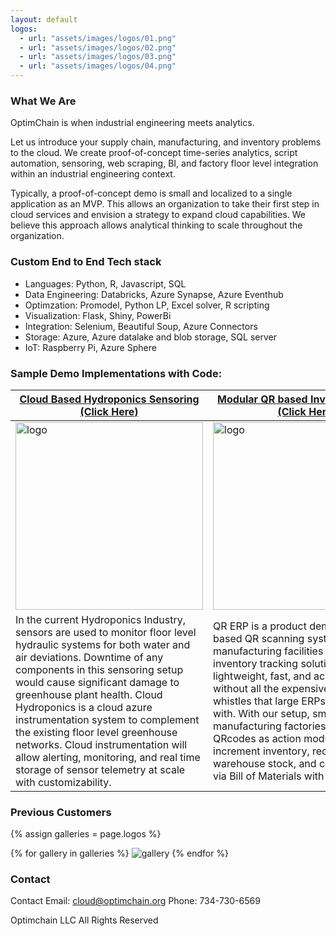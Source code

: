 ```yaml
---
layout: default
logos:
  - url: "assets/images/logos/01.png"
  - url: "assets/images/logos/02.png"
  - url: "assets/images/logos/03.png"
  - url: "assets/images/logos/04.png"
---
```



###  What We Are
OptimChain is when industrial engineering meets analytics. 

Let us introduce your supply chain, manufacturing, and inventory problems to the cloud. We create proof-of-concept time-series analytics, script automation, sensoring, web scraping, BI, and factory floor level integration within an industrial engineering context. 

Typically, a proof-of-concept demo is small and localized to a single application as an MVP. This allows an organization to take their first step in cloud services and envision a strategy to expand cloud capabilities. We believe this approach allows analytical thinking to scale throughout the organization. 


### Custom End to End Tech stack
* Languages: Python, R, Javascript, SQL
* Data Engineering: Databricks, Azure Synapse, Azure Eventhub
* Optimzation: Promodel, Python LP, Excel solver, R scripting
* Visualization: Flask, Shiny, PowerBi
* Integration: Selenium, Beautiful Soup, Azure Connectors
* Storage: Azure, Azure datalake and blob storage, SQL server
* IoT: Raspberry Pi, Azure Sphere

### Sample Demo Implementations with Code:


| [Cloud Based Hydroponics Sensoring (Click Here)](https://github.com/OptimChain/Cloud_Hydroponics) | [Modular QR based Inventory Control (Click Here)](https://github.com/OptimChain/QR_ERP) |  [Databricks R and PowerBi Quota Ticket Forecasting (Click Here)](https://github.com/IamJasonBian/Demo_ML) |
| --- | ----------- | ----------- |
| <img  src="{{ site.url }}/assets/images/labs/01.png" alt="logo" width="300"/>  | <img src="{{ site.url }}/assets/images/labs/02.png" alt="logo" width="300"/> | <img src="{{ site.url }}/assets/images/labs/03.png" alt="logo" width="300"/>|
| In the current Hydroponics Industry, sensors are used to monitor floor level hydraulic systems for both water and air deviations. Downtime of any components in this sensoring setup would cause significant damage to greenhouse plant health. Cloud Hydroponics is a cloud azure instrumentation system to complement the existing floor level greenhouse networks. Cloud instrumentation will allow alerting, monitoring, and real time storage of sensor telemetry at scale with customizability. | QR ERP is a product demo for a cloud based QR scanning system. Small manufacturing facilities need an inventory tracking solution that is lightweight, fast, and accessible without all the expensive bells and whistles that large ERPs typically come with. With our setup, small manufacturing factories can print QRcodes as action modules and auto-increment inventory, reconcillate warehouse stock, and create full builds via Bill of Materials with their phone! | Statistical time-series forecast + classification done for a cilent with PowerBi front end code + R backend code in harmony with cloud orchestration services. Work was to triangulate manufacturing plans and orders for a major US manufacturer. Overall product allowed for demand shaping across seven cilent manufacturing sites.|






### Previous Customers

{% assign galleries = page.logos %}
<div class="gallery-wrapper">
{% for gallery in galleries %}
  <img src="{{ gallery.url }}" alt="gallery" />
{% endfor %}
</div>






### Contact

Contact
Email: cloud@optimchain.org
Phone: 734-730-6569


Optimchain LLC  All Rights Reserved

